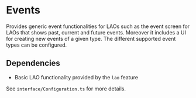# Events

Provides generic event functionalities for LAOs such as the event screen for
LAOs that shows past, current and future events. Moreover it includes a UI for
creating new events of a given type. The different supported event types can be
configured.

## Dependencies

- Basic LAO functionality provided by the `lao` feature

See `interface/Configuration.ts` for more details.
